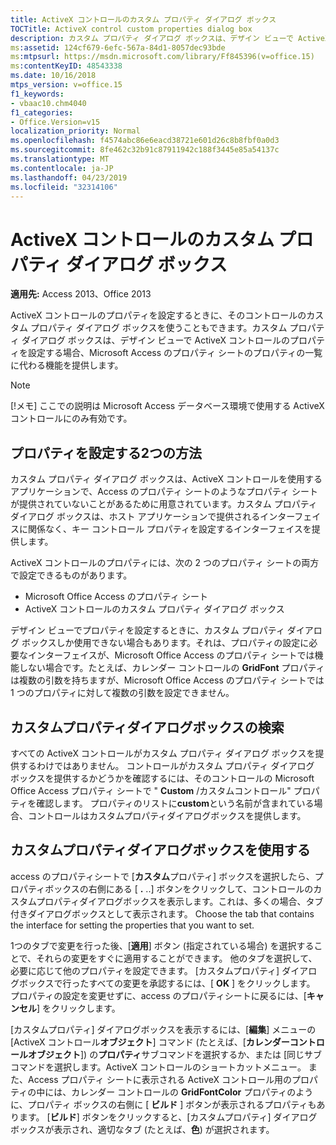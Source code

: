 ```yaml
---
title: ActiveX コントロールのカスタム プロパティ ダイアログ ボックス
TOCTitle: ActiveX control custom properties dialog box
description: カスタム プロパティ ダイアログ ボックスは、デザイン ビューで ActiveX コントロールのプロパティを設定する場合、Microsoft Access のプロパティ シートのプロパティの一覧に代わる機能を提供します。
ms:assetid: 124cf679-6efc-567a-84d1-8057dec93bde
ms:mtpsurl: https://msdn.microsoft.com/library/Ff845396(v=office.15)
ms:contentKeyID: 48543338
ms.date: 10/16/2018
mtps_version: v=office.15
f1_keywords:
- vbaac10.chm4040
f1_categories:
- Office.Version=v15
localization_priority: Normal
ms.openlocfilehash: f4574abc86e6eacd38721e601d26c8b8fbf0a0d3
ms.sourcegitcommit: 8fe462c32b91c87911942c188f3445e85a54137c
ms.translationtype: MT
ms.contentlocale: ja-JP
ms.lasthandoff: 04/23/2019
ms.locfileid: "32314106"
---
```

# <a name="activex-control-custom-properties-dialog-box"></a>ActiveX コントロールのカスタム プロパティ ダイアログ ボックス

**適用先:** Access 2013、Office 2013

ActiveX コントロールのプロパティを設定するときに、そのコントロールのカスタム プロパティ ダイアログ ボックスを使うこともできます。カスタム プロパティ ダイアログ ボックスは、デザイン ビューで ActiveX コントロールのプロパティを設定する場合、Microsoft Access のプロパティ シートのプロパティの一覧に代わる機能を提供します。

> [!NOTE]
> [!メモ] ここでの説明は Microsoft Access データベース環境で使用する ActiveX コントロールにのみ有効です。

## <a name="two-ways-to-set-properties"></a>プロパティを設定する2つの方法

カスタム プロパティ ダイアログ ボックスは、ActiveX コントロールを使用するアプリケーションで、Access のプロパティ シートのようなプロパティ シートが提供されていないことがあるために用意されています。カスタム プロパティ ダイアログ ボックスは、ホスト アプリケーションで提供されるインターフェイスに関係なく、キー コントロール プロパティを設定するインターフェイスを提供します。

ActiveX コントロールのプロパティには、次の 2 つのプロパティ シートの両方で設定できるものがあります。

- Microsoft Office Access のプロパティ シート
- ActiveX コントロールのカスタム プロパティ ダイアログ ボックス

デザイン ビューでプロパティを設定するときに、カスタム プロパティ ダイアログ ボックスしか使用できない場合もあります。それは、プロパティの設定に必要なインターフェイスが、Microsoft Office Access のプロパティ シートでは機能しない場合です。たとえば、カレンダー コントロールの **GridFont** プロパティは複数の引数を持ちますが、Microsoft Office Access のプロパティ シートでは 1 つのプロパティに対して複数の引数を設定できません。

## <a name="finding-the-custom-properties-dialog-box"></a>カスタムプロパティダイアログボックスの検索

すべての ActiveX コントロールがカスタム プロパティ ダイアログ ボックスを提供するわけではありません。 コントロールがカスタム プロパティ ダイアログ ボックスを提供するかどうかを確認するには、そのコントロールの Microsoft Office Access プロパティ シートで " **Custom** /カスタムコントロール" プロパティを確認します。 プロパティのリストに**custom**という名前が含まれている場合、コントロールはカスタムプロパティダイアログボックスを提供します。

## <a name="using-the-custom-properties-dialog-box"></a>カスタムプロパティダイアログボックスを使用する

access のプロパティシートで [**カスタム**プロパティ] ボックスを選択したら、プロパティボックスの右側にある [ **.** ..] ボタンをクリックして、コントロールのカスタムプロパティダイアログボックスを表示します。これは、多くの場合、タブ付きダイアログボックスとして表示されます。 Choose the tab that contains the interface for setting the properties that you want to set.

1つのタブで変更を行った後、[**適用**] ボタン (指定されている場合) を選択することで、それらの変更をすぐに適用することができます。 他のタブを選択して、必要に応じて他のプロパティを設定できます。 [カスタムプロパティ] ダイアログボックスで行ったすべての変更を承認するには、[ **OK** ] をクリックします。 プロパティの設定を変更せずに、access のプロパティシートに戻るには、[**キャンセル**] をクリックします。

[カスタムプロパティ] ダイアログボックスを表示するには、[**編集**] メニューの [ActiveX コントロール**オブジェクト**] コマンド (たとえば、[**カレンダーコントロールオブジェクト**]) の**プロパティ**サブコマンドを選択するか、または [同じサブコマンドを選択します。ActiveX コントロールのショートカットメニュー。 また、Access プロパティ シートに表示される ActiveX コントロール用のプロパティの中には、カレンダー コントロールの **GridFontColor** プロパティのように、プロパティ ボックスの右側に [ **ビルド** ] ボタンが表示されるプロパティもあります。 [**ビルド**] ボタンをクリックすると、[カスタムプロパティ] ダイアログボックスが表示され、適切なタブ (たとえば、**色**) が選択されます。

